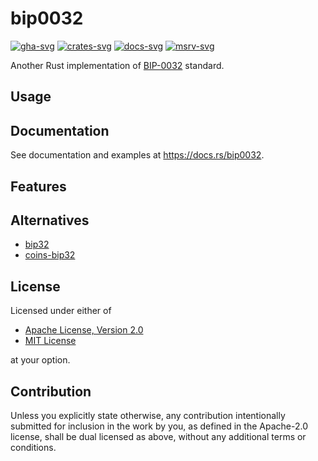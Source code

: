 # bip0032

[![gha-svg]][gha-url]
[![crates-svg]][crates-url]
[![docs-svg]][docs-url]
[![msrv-svg]][msrv-url]

[gha-svg]: https://github.com/koushiro/rust-bips/workflows/bip0032/badge.svg
[gha-url]: https://github.com/koushiro/rust-bips/actions
[crates-svg]: https://img.shields.io/crates/v/bip0032
[crates-url]: https://crates.io/crates/bip0032
[docs-svg]: https://docs.rs/bip0032/badge.svg
[docs-url]: https://docs.rs/bip0032
[msrv-svg]: https://img.shields.io/badge/rustc-1.56+-blue.svg
[msrv-url]: https://blog.rust-lang.org/2021/10/21/Rust-1.56.0.html

Another Rust implementation of [BIP-0032](https://github.com/bitcoin/bips/blob/master/bip-0032.mediawiki) standard.

## Usage

## Documentation

See documentation and examples at https://docs.rs/bip0032.

## Features

## Alternatives

- [bip32](https://github.com/iqlusioninc/crates/tree/main/bip32)
- [coins-bip32](https://github.com/summa-tx/bitcoins-rs/tree/main/bip32)

## License

Licensed under either of

- [Apache License, Version 2.0](LICENSE-APACHE)
- [MIT License](LICENSE-MIT)

at your option.

## Contribution

Unless you explicitly state otherwise, any contribution intentionally submitted
for inclusion in the work by you, as defined in the Apache-2.0 license, shall be
dual licensed as above, without any additional terms or conditions.

